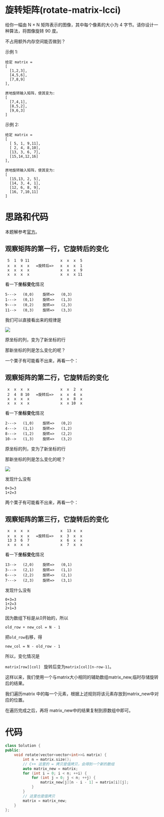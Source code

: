 # 旋转矩阵(rotate-matrix-lcci)

给你一幅由 N × N 矩阵表示的图像，其中每个像素的大小为 4 字节。请你设计一种算法，将图像旋转 90 度。

不占用额外内存空间能否做到？

 

示例 1:

```
给定 matrix = 
[
  [1,2,3],
  [4,5,6],
  [7,8,9]
],

原地旋转输入矩阵，使其变为:
[
  [7,4,1],
  [8,5,2],
  [9,6,3]
]
```

示例 2:

```
给定 matrix =
[
  [ 5, 1, 9,11],
  [ 2, 4, 8,10],
  [13, 3, 6, 7],
  [15,14,12,16]
], 

原地旋转输入矩阵，使其变为:
[
  [15,13, 2, 5],
  [14, 3, 4, 1],
  [12, 6, 8, 9],
  [16, 7,10,11]
]
```



# 思路和代码

本题解参考[官方](https://leetcode-cn.com/problems/rotate-matrix-lcci/solution/xuan-zhuan-ju-zhen-by-leetcode-solution/)。

## 观察矩阵的第一行，它旋转后的变化

```
 5  1  9 11              x  x  x  5
 x  x  x  x   =旋转后=>   x  x  x  1
 x  x  x  x              x  x  x  9
 x  x  x  x              x  x  x 11
```

看一下**坐标变化**情况

```
5--->	(0,0)	 旋转=>	(0,3)
1--->	(0,1)	 旋转=>	(1,3)
9--->	(0,2)	 旋转=>	(2,3)
11-->	(0,3)	 旋转=>	(3,3)
```

我们可以直接看出来的规律是

![](https://xinqianpingtaib2btest.oss-cn-shenzhen.aliyuncs.com/xinqianpingtaib2btest/blogimg/2020/微信截图_20200407140227.jpg)

原坐标的列，变为了新坐标的行

那新坐标的列是怎么变化的呢？

一个栗子有可能看不出来，再看一个：

## 观察矩阵的第二行，它旋转后的变化

```
 x  x  x  x              x  x  2  x
 2  4  8 10   =旋转后=>   x  x  4  x
 x  x  x  x              x  x  8  x
 x  x  x  x              x  x 10  x
```

看一下**坐标变化**情况

```
2--->	(1,0)	 旋转=>	(0,2)
4--->	(1,1)	 旋转=>	(1,2)
8--->	(1,2)	 旋转=>	(2,2)
10-->	(1,3)	 旋转=>	(3,2)
```

原坐标的列，变为了新坐标的行

那新坐标的列是怎么变化的呢？

![](https://xinqianpingtaib2btest.oss-cn-shenzhen.aliyuncs.com/xinqianpingtaib2btest/blogimg/2020/微信截图_20200407141406.jpg)



发现什么没有

```
0+3=3
1+2=3
```

两个栗子有可能看不出来，再看一个：

## 观察矩阵的第三行，它旋转后的变化

```
 x  x  x  x              x  13 x  x
 x  x  x  x   =旋转后=>   x  3  x  x
 13 3  6  7              x  6  x  x
 x  x  x  x              x  7  x  x
```

看一下**坐标变化**情况

```
13-->	(2,0)	 旋转=>	(0,1)
3--->	(2,1)	 旋转=>	(1,1)
6--->	(2,2)	 旋转=>	(2,1)
7--->	(2,3)	 旋转=>	(3,1)
```

发现什么没有

```
0+3=3
1+2=3
2+1=3
```

因为数组下标是从0开始的，所以

`old_row + new_col = N - 1`

把`old_row`右移，得

`new_col = N - old_row - 1`

所以，变化情况是

`matrix[row][col] ` 旋转后变为`matrix[col][n-row-1]`。



这样以来，我们使用一个与matrix大小相同的辅助数组matrix_new,临时存储旋转后的结果。

我们遍历matrix 中的每一个元素，根据上述规则将该元素存放到matrix_new中对应的位置。

在遍历完成之后，再将 matrix_new中的结果复制到原数组中即可。




# 代码


```c++
class Solution {
public:
    void rotate(vector<vector<int>>& matrix) {
        int n = matrix.size();
        // C++ 这里的 = 拷贝是值拷贝，会得到一个新的数组
        auto matrix_new = matrix;
        for (int i = 0; i < n; ++i) {
            for (int j = 0; j < n; ++j) {
                matrix_new[j][n - i - 1] = matrix[i][j];
            }
        }
        // 这里也是值拷贝
        matrix = matrix_new;
    }
};
```

